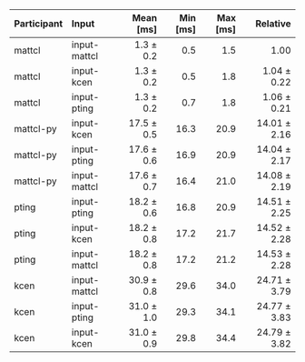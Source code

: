 | Participant | Input | Mean [ms] | Min [ms] | Max [ms] | Relative |
|:---|:---|---:|---:|---:|---:|
| mattcl | input-mattcl | 1.3 ± 0.2 | 0.5 | 1.5 | 1.00 |
| mattcl | input-kcen | 1.3 ± 0.2 | 0.5 | 1.8 | 1.04 ± 0.22 |
| mattcl | input-pting | 1.3 ± 0.2 | 0.7 | 1.8 | 1.06 ± 0.21 |
| mattcl-py | input-kcen | 17.5 ± 0.5 | 16.3 | 20.9 | 14.01 ± 2.16 |
| mattcl-py | input-pting | 17.6 ± 0.6 | 16.9 | 20.9 | 14.04 ± 2.17 |
| mattcl-py | input-mattcl | 17.6 ± 0.7 | 16.4 | 21.0 | 14.08 ± 2.19 |
| pting | input-pting | 18.2 ± 0.6 | 16.8 | 20.9 | 14.51 ± 2.25 |
| pting | input-kcen | 18.2 ± 0.8 | 17.2 | 21.7 | 14.52 ± 2.28 |
| pting | input-mattcl | 18.2 ± 0.8 | 17.2 | 21.2 | 14.53 ± 2.28 |
| kcen | input-mattcl | 30.9 ± 0.8 | 29.6 | 34.0 | 24.71 ± 3.79 |
| kcen | input-pting | 31.0 ± 1.0 | 29.3 | 34.1 | 24.77 ± 3.83 |
| kcen | input-kcen | 31.0 ± 0.9 | 29.8 | 34.4 | 24.79 ± 3.82 |
